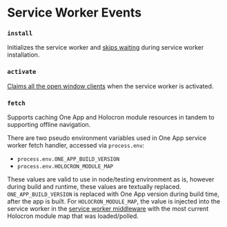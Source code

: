 # Service Worker Events

### `install`

Initializes the service worker and [skips waiting](https://developer.mozilla.org/en-US/docs/Web/API/ServiceWorkerGlobalScope/skipWaiting)
during service worker installation.

### `activate`

[Claims all the open window clients](https://developer.mozilla.org/en-US/docs/Web/API/Clients/claim)
when the service worker is activated.

### `fetch`

Supports caching One App and Holocron module resources in tandem to supporting
offline navigation.

There are two pseudo environment variables used in One App service worker fetch
handler, accessed via `process.env`:

- `process.env.ONE_APP_BUILD_VERSION`
- `process.env.HOLOCRON_MODULE_MAP`

These values are valid to use in node/testing environment as is, however during
build and runtime, these values are textually replaced. `ONE_APP_BUILD_VERSION`
is replaced with One App version during build time, after the app is built. For
`HOLOCRON_MODULE_MAP`, the value is injected into the service worker in the [service
worker middleware](../../../server/middleware/pwa/service-worker.js) with the most
current Holocron module map that was loaded/polled.